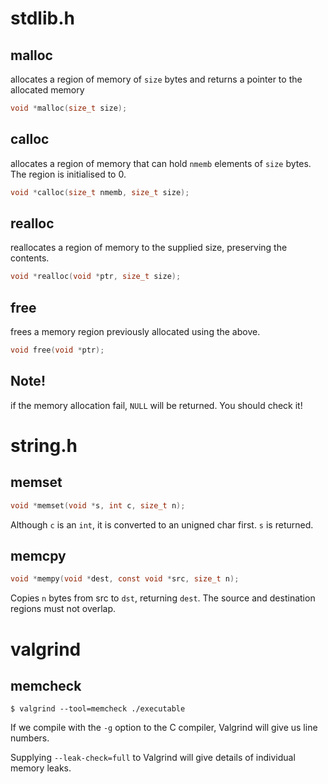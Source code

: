 # stdlib.h

## malloc

allocates a region of memory of `size` bytes and returns a pointer to the allocated memory

```c
void *malloc(size_t size);
```

## calloc

allocates a region of memory that can hold `nmemb` elements of `size` bytes. The region is initialised to 0.

```c
void *calloc(size_t nmemb, size_t size);
```

## realloc

reallocates a region of memory to the supplied size, preserving the contents.

```c
void *realloc(void *ptr, size_t size);
```

## free

frees a memory region previously allocated using the above.

```c
void free(void *ptr);
```
## Note!

if the memory allocation fail, `NULL` will be returned. You should check it!

# string.h

## memset

```c
void *memset(void *s, int c, size_t n);
```

Although `c` is an `int`, it is converted to an unigned char first. `s` is returned.

## memcpy

```c
void *mempy(void *dest, const void *src, size_t n);
```

Copies `n` bytes from src to `dst`, returning `dest`. The source and destination regions must not overlap.

# valgrind

## memcheck

```
$ valgrind --tool=memcheck ./executable
```

If we compile with the `-g` option to the C compiler, Valgrind will give us line numbers.

Supplying `--leak-check=full` to Valgrind will give details of individual memory leaks.
